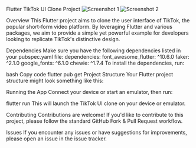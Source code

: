 Flutter TikTok UI Clone Project
<img src="https://github.com/birukbr7/TiktokCloneByBirukBr7/assets/106627959/c9a997eb-4632-492b-9156-be9baba7ac97" alt="Screenshot 1"> <img src="https://github.com/birukbr7/TiktokCloneByBirukBr7/assets/106627959/ff3fa67d-e95b-4f3d-a481-774260ddb83b" alt="Screenshot 2">

Overview
This Flutter project aims to clone the user interface of TikTok, the popular short-form video platform. By leveraging Flutter and various packages, we aim to provide a simple yet powerful example for developers looking to replicate TikTok's distinctive design.

Dependencies
Make sure you have the following dependencies listed in your pubspec.yaml file:
dependencies:
  font_awesome_flutter: ^10.6.0
  faker: ^2.1.0
  google_fonts: ^6.1.0
  chewie: ^1.7.4
To install the dependencies, run:

bash
Copy code
flutter pub get
Project Structure
Your Flutter project structure might look something like this:



Running the App
Connect your device or start an emulator, then run:

flutter run
This will launch the TikTok UI clone on your device or emulator.

Contributing
Contributions are welcome! If you'd like to contribute to this project, please follow the standard GitHub Fork & Pull Request workflow.

Issues
If you encounter any issues or have suggestions for improvements, please open an issue in the issue tracker.
